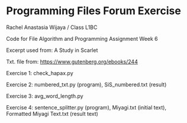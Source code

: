 # Programming Files Forum Exercise
Rachel Anastasia Wijaya / Class L1BC

Code for File Algorithm and Programming Assignment Week 6

Excerpt used from: A Study in Scarlet

Txt. file from: https://www.gutenberg.org/ebooks/244

Exercise 1: check_hapax.py

Exercise 2: numbered_txt.py (program), SiS_numbered.txt (result)

Exercise 3: avg_word_length.py

Exercise 4: sentence_splitter.py (program), Miyagi.txt (initial text), Formatted Miyagi Text.txt (result text)

